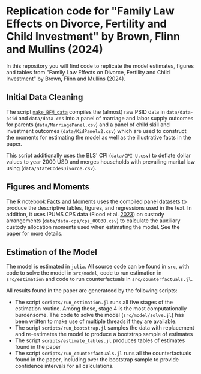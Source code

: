 # Replication code for "Family Law Effects on Divorce, Fertility and Child Investment" by Brown, Flinn and Mullins (2024)

In this repository you will find code to replicate the model estimates, figures and tables from "Family Law Effects on Divorce, Fertility and Child Investment" by Brown, Flinn and Mullins (2024).

## Initial Data Cleaning

The script [`make_BFM_data`](R/make_BFM_data.R) compiles the (almost) raw PSID data in `data/data-psid` and `data/data-cds` into a panel of marriage and labor supply outcomes for parents (`data/MarriagePanel.csv`) and a panel of child skill and investment outcomes (`data/KidPanelv2.csv`) which are used to construct the moments for estimating the model as well as the illustrative facts in the paper.

This script additionally uses the BLS' CPI (`data/CPI-U.csv`) to deflate dollar values to year 2000 USD and merges households with prevailing marital law using (`data/StateCodesDivorce.csv`).

## Figures and Moments

The R notebook [Facts and Moments](`R/FactsMoments.Rmd`) uses the compiled panel datasets to produce the descriptive tables, figures, and regressions used in the text. In addition, it uses IPUMS CPS data (Flood et al. [2023](https://doi.org/10.18128/D030.V11.0)) on custody arrangements (`data/data-cps/cps_00038.csv`) to calculate the auxiliary custody allocation moments used when estimating the model. See the paper for more details.


## Estimation of the Model

The model is estimated in `julia`. All source code can be found in `src`, with code to solve the model in `src/model`, code to run estimation in `src/estimation` and code to run counterfactuals in `src/counterfactuals.jl`.

All results found in the paper are generateed by the following scripts:

- The script `scripts/run_estimation.jl` runs all five stages of the estimation routine. Among these, stage 4 is the most computationally burdensome. The code to solve the model (`src/model/solve.jl`) has been written to make use of multiple threads if they are available.
- The script `scripts/run_bootstrap.jl` samples the data with replacement and re-estimates the model to produce a bootstrap sample of estimates
- The script `scripts/estimate_tables.jl` produces tables of estimates found in the paper
- The script `scripts/run_counterfactuals.jl` runs all the counterfactuals found in the paper, including over the bootstrap sample to provide confidence intervals for all calculations.
